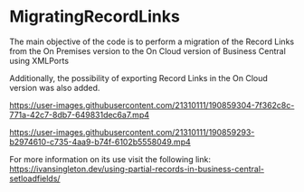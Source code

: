 # MigratingRecordLinks

The main objective of the code is to perform a migration of the Record Links from the On Premises version to the On Cloud version of Business Central using XMLPorts

Additionally, the possibility of exporting Record Links in the On Cloud version was also added.

https://user-images.githubusercontent.com/21310111/190859304-7f362c8c-771a-42c7-8db7-649831dec6a7.mp4

https://user-images.githubusercontent.com/21310111/190859293-b2974610-c735-4aa9-b74f-6102b5558049.mp4


For more information on its use visit the following link: https://ivansingleton.dev/using-partial-records-in-business-central-setloadfields/
